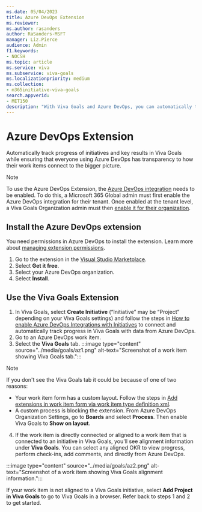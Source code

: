 ```yaml
---
ms.date: 05/04/2023
title: Azure DevOps Extension
ms.reviewer: 
ms.author: rasanders
author: RaSanders-MSFT
manager: Liz.Pierce
audience: Admin
f1.keywords:
- NOCSH
ms.topic: article
ms.service: viva
ms.subservice: viva-goals
ms.localizationpriority: medium
ms.collection:  
- m365initiative-viva-goals  
search.appverid:
- MET150
description: "With Viva Goals and Azure DevOps, you can automatically track progress of initiatives and key results in Viva Goals while ensuring that everyone using Azure DevOps has transparency to how their work items connect to the bigger picture. "
---
```


# Azure DevOps Extension

Automatically track progress of initiatives and key results in Viva Goals while ensuring that everyone using Azure DevOps has transparency to how their work items connect to the bigger picture.

> [!NOTE]
> To use the Azure DevOps Extension, the [Azure DevOps integration](/Viva/goals/azure-devops-integration) needs to be enabled. To do this, a Microsoft 365 Global admin must first enable the Azure DevOps integration for their tenant. Once enabled at the tenant level, a Viva Goals Organization admin must then [enable it for their organization](/viva/goals/vg-integrations-administration-overview).

## Install the Azure DevOps extension
You need permissions in Azure DevOps to install the extension. Learn more about [managing extension permissions](/azure/devops/marketplace/grant-permissions).

1. Go to the extension in the [Visual Studio Marketplace](https://marketplace.visualstudio.com/items?itemName=VivaGoals.viva-goals).
1. Select **Get it free**.
1. Select your Azure DevOps organization.
1. Select **Install**.

## Use the Viva Goals Extension
1. In Viva Goals, select **Create Initiative** (“Initiative” may be “Project” depending on your Viva Goals settings) and follow the steps in [How to enable Azure DevOps Integrations with Initiatives](/viva/goals/azure-devops-integration#how-to-enable-azure-devops-integration-with-initiative) to connect and automatically track progress in Viva Goals with data from Azure DevOps.
2. Go to an Azure DevOps work item.
3. Select the **Viva Goals** tab.
:::image type="content" source="../media/goals/az1.png" alt-text="Screenshot of a work item showing Viva Goals tab.":::

> [!NOTE]
> If you don't see the Viva Goals tab it could be because of one of two reasons:
>
> - Your work item form has a custom layout. Follow the steps in [Add extensions in work item form via work item type definition xml](/azure/devops/extend/develop/configure-workitemform-extensions).
> - A custom process is blocking the extension. From Azure DevOps Organization Settings, go to **Boards** and select **Process**. Then enable Viva Goals to **Show on layout**.

4. If the work item is directly connected or aligned to a work item that is connected to an initiative in Viva Goals, you'll see alignment information under **Viva Goals**. You can select any aligned OKR to view progress, perform check-ins, add comments, and directly from Azure DevOps.

:::image type="content" source="../media/goals/az2.png" alt-text="Screenshot of a work item showing Viva Goals alignment information.":::

If your work item is not aligned to a Viva Goals initiative, select **Add Project in Viva Goals** to go to Viva Goals in a browser. Refer back to steps 1 and 2 to get started.
